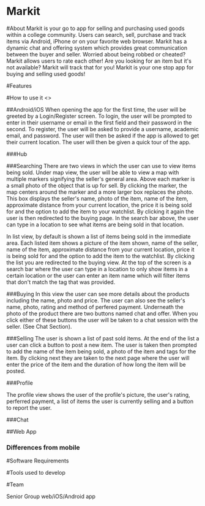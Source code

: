 # Markit
#About
Markit is your go to app for selling and purchasing used goods within a college community. Users can search, sell, purchase and track items via Android, iPhone or on your favorite web browser. Markit has a dynamic chat and offering system which provides great communication between the buyer and seller. Worried about being robbed or cheated? Markit allows users to rate each other! Are you looking for an item but it's not available? Markit will track that for you! Markit is your one stop app for buying and selling used goods!

#Features



#How to use it
<<pic goes here>>


##Android/iOS
When opening the app for the first time, the user will be greeted by a Login/Register screen. To login, the user will be prompted to enter in their username or email in the first field and their password in the second. To register, the user will be asked to provide a username, academic email, and password. The user will then be asked if the app is allowed to get their current location. The user will then be given a quick tour of the app.

###Hub


###Searching
There are two views in which the user can use to view items being sold. Under map view, the user will be able to view a map with multiple markers signifying the seller's general area. Above each marker is a small photo of the object that is up for sell. By clicking the marker, the map centers around the marker and a more larger box replaces the photo. This box displays the seller's name, photo of the item, name of the item, approximate distance from your current location, the price it is being sold for and the option to add the item to your watchlist. By clicking it again the user is then redirected to the buying page. In the search bar above, the user can type in a location to see what items are being sold in that location.

In list view, by default is shown a list of items being sold in the immediate area. Each listed item shows a picture of the item shown, name of the seller, name of the item, approximate distance from your current location, price it is being sold for and the option to add the item to the watchlist. By clicking the list you are redirected to the buying view. At the top of the screen is a search bar where the user can type in a location to only show items in a certain location or the user can enter an item name which will filter items that don't match the tag that was provided.

###Buying
In this view the user can see more details about the products including the name, photo and price. The user can also see the seller's name, photo, rating and method of perfered payment. Underneath the photo of the product there are two buttons named chat and offer. When you click either of these buttons the user will be taken to a chat session with the seller. (See Chat Section).

###Selling
The user is shown a list of past sold items. At the end of the list a user can click a button to post a new item. The user is taken then prompted to add the name of the item being sold, a photo of the item and tags for the item. By clicking next they are taken to the next page where the user will enter the price of the item and the duration of how long the item will be posted. 

###Profile

The profile view shows the user of the profile's picture, the user's rating, perferred payment, a list of items the user is currently selling and a button to report the user.

###Chat


##Web App

### Differences from mobile

#Software Requirements

#Tools used to develop

#Team

Senior Group  web/iOS/Android app
